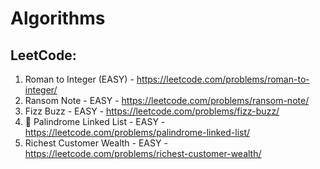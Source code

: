 # Algorithms
 
## LeetCode:

1. Roman to Integer (EASY) - https://leetcode.com/problems/roman-to-integer/
2. Ransom Note - EASY -  https://leetcode.com/problems/ransom-note/
3. Fizz Buzz - EASY - https://leetcode.com/problems/fizz-buzz/
4. 🔴 Palindrome Linked List - EASY - https://leetcode.com/problems/palindrome-linked-list/
5. Richest Customer Wealth  - EASY - https://leetcode.com/problems/richest-customer-wealth/
